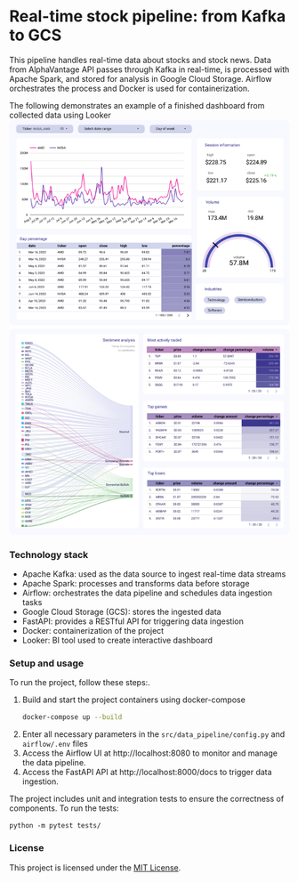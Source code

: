 # Real-time stock pipeline: from Kafka to GCS

This pipeline handles real-time data about stocks and stock news. Data from AlphaVantage API passes through Kafka 
in real-time, is processed with Apache Spark, and stored for analysis in Google Cloud Storage. Airflow orchestrates 
the process and Docker is used for containerization.

The following demonstrates an example of a finished dashboard from collected data using Looker
![workflow](image/stock_dashboard.png "Dashboard")

### Technology stack

- Apache Kafka: used as the data source to ingest real-time data streams
- Apache Spark: processes and transforms data before storage
- Airflow: orchestrates the data pipeline and schedules data ingestion tasks
- Google Cloud Storage (GCS): stores the ingested data
- FastAPI: provides a RESTful API for triggering data ingestion
- Docker: containerization of the project
- Looker: BI tool used to create interactive dashboard

### Setup and usage

To run the project, follow these steps:.

1. Build and start the project containers using docker-compose
   ```bash 
   docker-compose up --build
   ```
2. Enter all necessary parameters in the `src/data_pipeline/config.py` and `airflow/.env` files
3. Access the Airflow UI at http://localhost:8080 to monitor and manage the data pipeline.
4. Access the FastAPI API at http://localhost:8000/docs to trigger data ingestion.

The project includes unit and integration tests to ensure the correctness of components. To run the tests:
```
python -m pytest tests/
```

### License

This project is licensed under the [MIT License](#LICENSE).